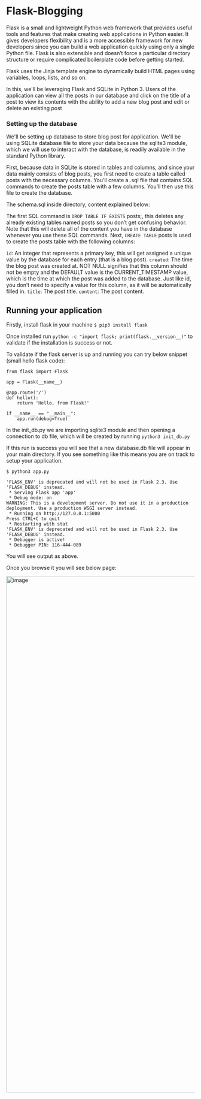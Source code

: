 # Flask-Blogging

Flask is a small and lightweight Python web framework that provides useful tools and features that make creating web applications in Python easier. It gives developers flexibility and is a more accessible framework for new developers since you can build a web application quickly using only a single Python file. Flask is also extensible and doesn’t force a particular directory structure or require complicated boilerplate code before getting started.

Flask uses the Jinja template engine to dynamically build HTML pages using variables, loops, lists, and so on. 

In this, we'll be leveraging Flask and SQLite in Python 3. Users of the application can view all the posts in our database and click on the title of a post to view its contents with the ability to add a new blog post and edit or delete an existing post

### Setting up the database

We'll be setting up database to store blog post for application. We'll be using SQLite database file to store your data because the sqlite3 module, which we will use to interact with the database, is readily available in the standard Python library.

First, because data in SQLite is stored in tables and columns, and since your data mainly consists of blog posts, you first need to create a table called posts with the necessary columns. You’ll create a .sql file that contains SQL commands to create the posts table with a few columns. You’ll then use this file to create the database.

The schema.sql inside directory, content explained below:

The first SQL command is `DROP TABLE IF EXISTS` posts;, this deletes any already existing tables named posts so you don’t get confusing behavior. Note that this will delete all of the content you have in the database whenever you use these SQL commands. Next, `CREATE TABLE` posts is used to create the posts table with the following columns:

`id`: An integer that represents a primary key, this will get assigned a unique value by the database for each entry (that is a blog post).
`created`: The time the blog post was created at. NOT NULL signifies that this column should not be empty and the DEFAULT value is the CURRENT_TIMESTAMP value, which is the time at which the post was added to the database. Just like id, you don’t need to specify a value for this column, as it will be automatically filled in.
`title`: The post title.
`content`: The post content.

## Running your application 

Firstly, install flask in your machine
`$ pip3 install flask` 

Once installed run `python -c "import flask; print(flask.__version__)"` to validate if the installation is success or not. 

To validate if the flask server is up and running you can try below snippet (small hello flask code):

```
from flask import Flask

app = Flask(__name__)

@app.route('/')
def hello():
    return 'Hello, from Flask!'
    
if __name__ == "__main__":
    app.run(debug=True)
```

In the init_db.py we are importing sqlite3 module and then opening a connection to db file, which will be created by running 
`python3 init_db.py`

If this run is success you will see that a new database.db file will appear in your main directory. If you see something like this means you are on track to setup your application. 

`$ python3 app.py`

```
'FLASK_ENV' is deprecated and will not be used in Flask 2.3. Use 'FLASK_DEBUG' instead.
 * Serving Flask app 'app'
 * Debug mode: on
WARNING: This is a development server. Do not use it in a production deployment. Use a production WSGI server instead.
 * Running on http://127.0.0.1:5000
Press CTRL+C to quit
 * Restarting with stat
'FLASK_ENV' is deprecated and will not be used in Flask 2.3. Use 'FLASK_DEBUG' instead.
 * Debugger is active!
 * Debugger PIN: 116-444-089
 ```

You will see output as above. 

Once you browse it you will see below page: 

<img width="1379" alt="image" src="https://user-images.githubusercontent.com/25319514/191034084-4daab4ed-b602-4545-b29a-1a3ce7a615ba.png">
